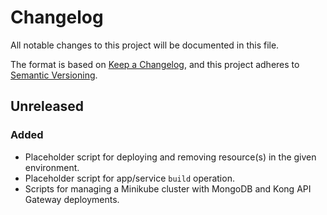 # Changelog

All notable changes to this project will be documented in this file.

The format is based on [Keep a Changelog](https://keepachangelog.com/en/1.0.0/),
and this project adheres to
[Semantic Versioning](https://semver.org/spec/v2.0.0.html).

## Unreleased

### Added

- Placeholder script for deploying and removing resource(s) in the given
  environment.
- Placeholder script for app/service `build` operation.
- Scripts for managing a Minikube cluster with MongoDB and Kong API Gateway
  deployments.
